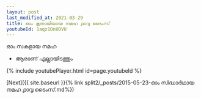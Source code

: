 ```yaml
---
layout: post
last_modified_at: 2021-03-29
title: ഓം കൃതാജിയായ നമഹ ൧൦൮ ടൈംസ്
youtubeId: 1aqz1OnUDVU
---
```

 
 
 ഓം സകളായ നമഹ 
 
 -  ആരാണ് എല്ലായിടത്തും 
 
  
 
  
 
 
 
 
 
 


{% include youtubePlayer.html id=page.youtubeId %}
 
[Next]({{ site.baseurl }}{% link  split2/_posts/2015-05-23-ഓം സിദ്ധാർഥായ നമഹ ൧൦൮ ടൈംസ്.md%})
 
